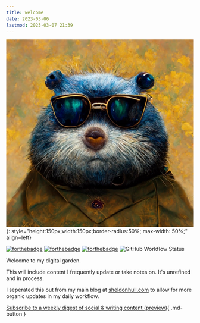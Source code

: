 ```yaml
---
title: welcome
date: 2023-03-06
lastmod: 2023-03-07 21:39
---
```


![avatar](assets/images/sheldon-avatar.jpg){: style="height:150px;width:150px;border-radius:50%; max-width: 50%;" align=left}

[![forthebadge](https://forthebadge.com/images/badges/gluten-free.svg)](https://forthebadge.com)
[![forthebadge](https://forthebadge.com/images/badges/made-with-markdown.svg)](https://forthebadge.com)
[![forthebadge](https://forthebadge.com/images/badges/you-didnt-ask-for-this.svg)](https://forthebadge.com)
![GitHub Workflow Status](https://img.shields.io/github/actions/workflow/status/sheldonhull/digital-garden/mkdocs-publish.yml?style=for-the-badge)

Welcome to my digital garden.

This will include content I frequently update or take notes on.
It's unrefined and in process.

I seperated this out from my main blog at [sheldonhull.com](https://www.sheldonhull.com) to allow for more organic updates in my daily workflow.

[Subscribe to a weekly digest of social & writing content (preview)](https://app.mailbrew.com/sheldonhull/sheldonhullcom-Ce52fHROTfCr){ .md-button }
